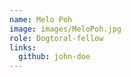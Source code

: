 ```yaml
---
name: Melo Poh
image: images/MeloPoh.jpg
role: Dogtoral-fellow
links:
  github: john-doe
---
```


 
